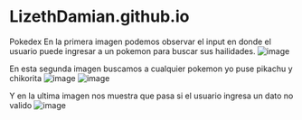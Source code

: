 # LizethDamian.github.io
Pokedex
En la primera imagen podemos observar el input en donde el usuario puede ingresar a un pokemon para buscar sus 
hailidades.
![image](https://user-images.githubusercontent.com/99065349/160084127-c7a76bca-3864-4304-afec-014bcebb38f2.png)

En esta segunda imagen buscamos a cualquier pokemon 
yo puse pikachu y chikorita 
![image](https://user-images.githubusercontent.com/99065349/160084432-64433e5e-ce0c-46ab-ba11-8d715d2e53e1.png)
![image](https://user-images.githubusercontent.com/99065349/160084472-cb78cab0-f5da-4514-bc5a-321bb0d83352.png)

Y en la ultima imagen nos muestra que pasa si el usuario ingresa un dato no valido 
![image](https://user-images.githubusercontent.com/99065349/160084559-4f19491e-d94f-4998-8147-ef7ef48301e8.png)

